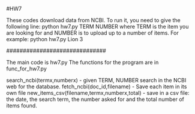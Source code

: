 #HW7

These codes download data from NCBI. To run it, you need to give the following line:
python hw7.py  TERM NUMBER
where TERM is the item you are looking for and NUMBER is to upload up to a number of items.
For example:
python hw7.py Lion 3

############################## 

The main code is hw7.py
The functions for the program are in func_for_hw7.py

search_ncbi(termx,numberx) - given TERM, NUMBER search in the NCBI web for the database.
fetch_ncbi(doc_id,filename) - Save each item in its own file
new_items_csv(filename,termx,numberx,total) - save in a csv file: the date, the search term, the number asked for and the total number of items found.
